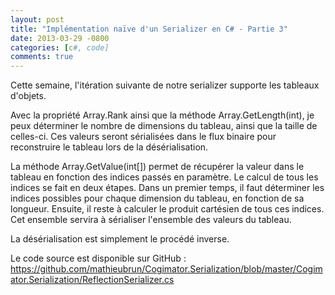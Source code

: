 ```yaml
---
layout: post
title: "Implémentation naïve d'un Serializer en C# - Partie 3"
date: 2013-03-29 -0800
categories: [c#, code]
comments: true
---
```


Cette semaine, l'itération suivante de notre serializer supporte les tableaux d'objets.

Avec la propriété Array.Rank ainsi que la méthode Array.GetLength(int), je peux déterminer le nombre de dimensions du tableau, ainsi que la taille de celles-ci. Ces valeurs seront sérialisées dans le flux binaire pour reconstruire le tableau lors de la désérialisation.

La méthode Array.GetValue(int[]) permet de récupérer la valeur dans le tableau en fonction des indices passés en paramètre. Le calcul de tous les indices se fait en deux étapes. Dans un premier temps, il faut déterminer les indices possibles pour chaque dimension du tableau, en fonction de sa longueur. Ensuite, il reste à calculer le produit cartésien de tous ces indices. Cet ensemble servira à sérialiser l'ensemble des valeurs du tableau.

La désérialisation est simplement le procédé inverse.

Le code source est disponible sur GitHub : https://github.com/mathieubrun/Cogimator.Serialization/blob/master/Cogimator.Serialization/ReflectionSerializer.cs